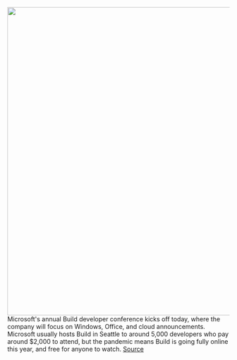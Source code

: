 <img src='https://cdn.vox-cdn.com/thumbor/hDKiXYaBOze7_0G_KqJ_xBrFFfk=/0x0:3000x1984/1200x800/filters:focal(1260x752:1740x1232)/cdn.vox-cdn.com/uploads/chorus_image/image/66814907/518216764.jpg.0.jpg' width='700px' /><br/>
Microsoft's annual Build developer conference kicks off today, where the company will focus on Windows, Office, and cloud announcements. Microsoft usually hosts Build in Seattle to around 5,000 developers who pay around $2,000 to attend, but the pandemic means Build is going fully online this year, and free for anyone to watch.
<a href='https://www.theverge.com/2020/5/19/21263383/microsoft-build-live-stream-watch-how-to-event-announcements'> Source <a/>